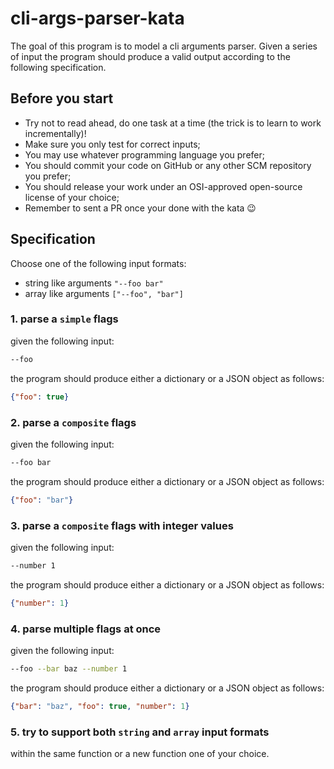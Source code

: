 cli-args-parser-kata
===
The goal of this program is to model a cli arguments parser. Given a series of input the program should produce a valid output according to the following specification.

## Before you start
- Try not to read ahead, do one task at a time (the trick is to learn to work incrementally)!
- Make sure you only test for correct inputs;
- You may use whatever programming language you prefer;
- You should commit your code on GitHub or any other SCM repository you prefer;
- You should release your work under an OSI-approved open-source license of your choice;
- Remember to sent a PR once your done with the kata 😉

## Specification
Choose one of the following input formats:
- string like arguments `"--foo bar"`
- array like arguments `["--foo", "bar"]`

### 1. parse a `simple` flags
  given the following input:
  ```sh
  --foo
  ```
  the program should produce either a dictionary or a JSON object as follows:
  ```JSON
  {"foo": true}
  ```

### 2. parse a `composite` flags
  given the following input:
  ```sh
  --foo bar
  ```
  the program should produce either a dictionary or a JSON object as follows:
  ```JSON
  {"foo": "bar"}
  ```

### 3. parse a `composite` flags with integer values
  given the following input:
  ```sh
  --number 1
  ```
  the program should produce either a dictionary or a JSON object as follows:
  ```JSON
  {"number": 1}
  ```

### 4. parse multiple flags at once
  given the following input:
  ```sh
  --foo --bar baz --number 1
  ```
  the program should produce either a dictionary or a JSON object as follows:
  ```JSON
  {"bar": "baz", "foo": true, "number": 1}
  ```

### 5. try to support both `string` and `array` input formats
within the same function or a new function one of your choice.

